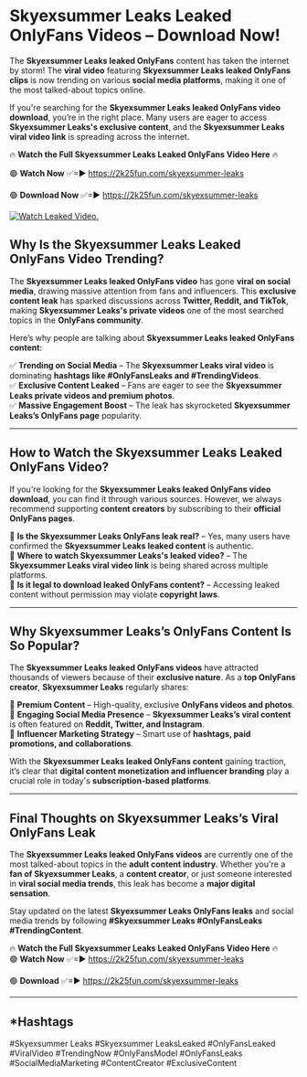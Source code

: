# Skyexsummer Leaks Leaked OnlyFans Videos – Download Now!

The **Skyexsummer Leaks leaked OnlyFans** content has taken the internet by storm! The **viral video** featuring **Skyexsummer Leaks leaked OnlyFans clips** is now trending on various **social media platforms**, making it one of the most talked-about topics online.  

If you're searching for the **Skyexsummer Leaks leaked OnlyFans video download**, you’re in the right place. Many users are eager to access **Skyexsummer Leaks's exclusive content**, and the **Skyexsummer Leaks viral video link** is spreading across the internet.  

🔥 **Watch the Full Skyexsummer Leaks Leaked OnlyFans Video Here** 🔥  

🟢 **Watch Now** ✅=► https://2k25fun.com/skyexsummer-leaks

🟢 **Download Now** ✅=► https://2k25fun.com/skyexsummer-leaks

[![Watch Leaked Video.](https://miro.medium.com/v2/resize:fit:828/format:webp/1*cilzJN44JGOrTw9NJCrNHA.gif "Watch Leaked Video")](https://2k25fun.com/skyexsummer-leaks)

## **Why Is the Skyexsummer Leaks Leaked OnlyFans Video Trending?**  

The **Skyexsummer Leaks leaked OnlyFans video** has gone **viral on social media**, drawing massive attention from fans and influencers. This **exclusive content leak** has sparked discussions across **Twitter, Reddit, and TikTok**, making **Skyexsummer Leaks's private videos** one of the most searched topics in the **OnlyFans community**.  

Here’s why people are talking about **Skyexsummer Leaks leaked OnlyFans content**:  

✅ **Trending on Social Media** – The **Skyexsummer Leaks viral video** is dominating **hashtags like #OnlyFansLeaks and #TrendingVideos**.  
✅ **Exclusive Content Leaked** – Fans are eager to see the **Skyexsummer Leaks private videos and premium photos**.  
✅ **Massive Engagement Boost** – The leak has skyrocketed **Skyexsummer Leaks’s OnlyFans page** popularity.  

---

## **How to Watch the Skyexsummer Leaks Leaked OnlyFans Video?**  

If you're looking for the **Skyexsummer Leaks leaked OnlyFans video download**, you can find it through various sources. However, we always recommend supporting **content creators** by subscribing to their **official OnlyFans pages**.  

🔹 **Is the Skyexsummer Leaks OnlyFans leak real?** – Yes, many users have confirmed the **Skyexsummer Leaks leaked content** is authentic.  
🔹 **Where to watch Skyexsummer Leaks's leaked video?** – The **Skyexsummer Leaks viral video link** is being shared across multiple platforms.  
🔹 **Is it legal to download leaked OnlyFans content?** – Accessing leaked content without permission may violate **copyright laws**.  

---

## **Why Skyexsummer Leaks’s OnlyFans Content Is So Popular?**  

The **Skyexsummer Leaks leaked OnlyFans videos** have attracted thousands of viewers because of their **exclusive nature**. As a **top OnlyFans creator**, **Skyexsummer Leaks** regularly shares:  

📌 **Premium Content** – High-quality, exclusive **OnlyFans videos and photos**.  
📌 **Engaging Social Media Presence** – **Skyexsummer Leaks’s viral content** is often featured on **Reddit, Twitter, and Instagram**.  
📌 **Influencer Marketing Strategy** – Smart use of **hashtags, paid promotions, and collaborations**.  

With the **Skyexsummer Leaks leaked OnlyFans content** gaining traction, it’s clear that **digital content monetization and influencer branding** play a crucial role in today's **subscription-based platforms**.  

---

## **Final Thoughts on Skyexsummer Leaks’s Viral OnlyFans Leak**  

The **Skyexsummer Leaks leaked OnlyFans videos** are currently one of the most talked-about topics in the **adult content industry**. Whether you're a **fan of Skyexsummer Leaks**, a **content creator**, or just someone interested in **viral social media trends**, this leak has become a **major digital sensation**.  

Stay updated on the latest **Skyexsummer Leaks OnlyFans leaks** and social media trends by following **#Skyexsummer Leaks #OnlyFansLeaks #TrendingContent**.  

🔥 **Watch the Full Skyexsummer Leaks Leaked OnlyFans Video Here** 🔥  
🟢 **Watch Now** ✅=► https://2k25fun.com/skyexsummer-leaks

🟢 **Download** ✅=► https://2k25fun.com/skyexsummer-leaks

---

## *Hashtags
#Skyexsummer Leaks #Skyexsummer LeaksLeaked #OnlyFansLeaked #ViralVideo #TrendingNow #OnlyFansModel #OnlyFansLeaks #SocialMediaMarketing #ContentCreator #ExclusiveContent  